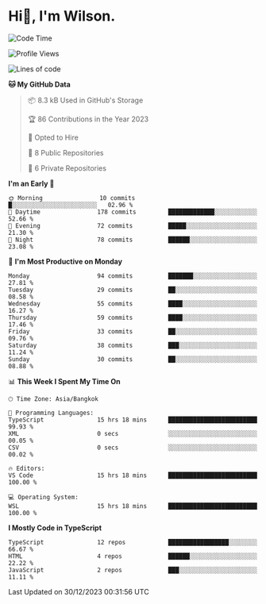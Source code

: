 # Hi👋, I'm Wilson.
<!--START_SECTION:waka-->
![Code Time](http://img.shields.io/badge/Code%20Time-1%2C115%20hrs%202%20mins-blue)

![Profile Views](http://img.shields.io/badge/Profile%20Views-0-blue)

![Lines of code](https://img.shields.io/badge/From%20Hello%20World%20I%27ve%20Written-157.2%20thousand%20lines%20of%20code-blue)

**🐱 My GitHub Data** 

> 📦 8.3 kB Used in GitHub's Storage 
 > 
> 🏆 86 Contributions in the Year 2023
 > 
> 💼 Opted to Hire
 > 
> 📜 8 Public Repositories 
 > 
> 🔑 6 Private Repositories 
 > 
**I'm an Early 🐤** 

```text
🌞 Morning                10 commits          █░░░░░░░░░░░░░░░░░░░░░░░░   02.96 % 
🌆 Daytime                178 commits         █████████████░░░░░░░░░░░░   52.66 % 
🌃 Evening                72 commits          █████░░░░░░░░░░░░░░░░░░░░   21.30 % 
🌙 Night                  78 commits          ██████░░░░░░░░░░░░░░░░░░░   23.08 % 
```
📅 **I'm Most Productive on Monday** 

```text
Monday                   94 commits          ███████░░░░░░░░░░░░░░░░░░   27.81 % 
Tuesday                  29 commits          ██░░░░░░░░░░░░░░░░░░░░░░░   08.58 % 
Wednesday                55 commits          ████░░░░░░░░░░░░░░░░░░░░░   16.27 % 
Thursday                 59 commits          ████░░░░░░░░░░░░░░░░░░░░░   17.46 % 
Friday                   33 commits          ██░░░░░░░░░░░░░░░░░░░░░░░   09.76 % 
Saturday                 38 commits          ███░░░░░░░░░░░░░░░░░░░░░░   11.24 % 
Sunday                   30 commits          ██░░░░░░░░░░░░░░░░░░░░░░░   08.88 % 
```


📊 **This Week I Spent My Time On** 

```text
🕑︎ Time Zone: Asia/Bangkok

💬 Programming Languages: 
TypeScript               15 hrs 18 mins      █████████████████████████   99.93 % 
XML                      0 secs              ░░░░░░░░░░░░░░░░░░░░░░░░░   00.05 % 
CSV                      0 secs              ░░░░░░░░░░░░░░░░░░░░░░░░░   00.02 % 

🔥 Editors: 
VS Code                  15 hrs 18 mins      █████████████████████████   100.00 % 

💻 Operating System: 
WSL                      15 hrs 18 mins      █████████████████████████   100.00 % 
```

**I Mostly Code in TypeScript** 

```text
TypeScript               12 repos            █████████████████░░░░░░░░   66.67 % 
HTML                     4 repos             ██████░░░░░░░░░░░░░░░░░░░   22.22 % 
JavaScript               2 repos             ███░░░░░░░░░░░░░░░░░░░░░░   11.11 % 
```




 Last Updated on 30/12/2023 00:31:56 UTC
<!--END_SECTION:waka-->
